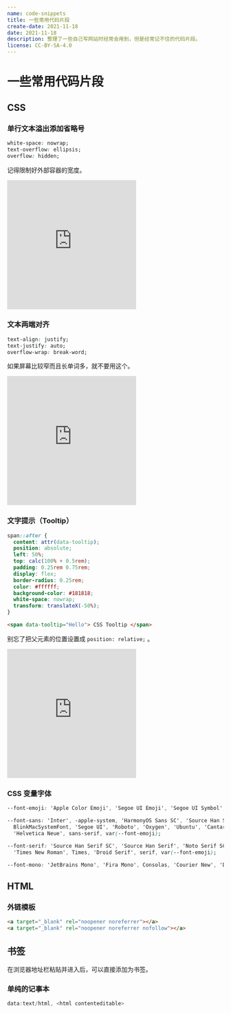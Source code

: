 ```yaml
---
name: code-snippets
title: 一些常用代码片段
create-date: 2021-11-18
date: 2021-11-18
description: 整理了一些自己写网站时经常会用到，但是经常记不住的代码片段。
license: CC-BY-SA-4.0
---
```


# 一些常用代码片段

## CSS

### 单行文本溢出添加省略号

```css
white-space: nowrap;
text-overflow: ellipsis;
overflow: hidden;
```

记得限制好外部容器的宽度。

<iframe height="300" scrolling="no" title="单行文本溢出添加省略号" src="https://codepen.io/Lifeni/embed/porGyrW?default-tab=css%2Cresult&editable=true" frameborder="no" loading="lazy" allowtransparency="true" allowfullscreen="true">
  See the Pen <a href="https://codepen.io/Lifeni/pen/porGyrW">
  单行文本溢出添加省略号</a> by LFN (<a href="https://codepen.io/Lifeni">@Lifeni</a>)
  on <a href="https://codepen.io">CodePen</a>.
</iframe>

### 文本两端对齐

```css
text-align: justify;
text-justify: auto;
overflow-wrap: break-word;
```

如果屏幕比较窄而且长单词多，就不要用这个。

<iframe height="300" scrolling="no" title="文本两端对齐" src="https://codepen.io/Lifeni/embed/YzxBqdX?default-tab=css%2Cresult&editable=true" frameborder="no" loading="lazy" allowtransparency="true" allowfullscreen="true">
  See the Pen <a href="https://codepen.io/Lifeni/pen/YzxBqdX">
  文本两端对齐</a> by LFN (<a href="https://codepen.io/Lifeni">@Lifeni</a>)
  on <a href="https://codepen.io">CodePen</a>.
</iframe>

### 文字提示（Tooltip）

```css
span::after {
  content: attr(data-tooltip);
  position: absolute;
  left: 50%;
  top: calc(100% + 0.5rem);
  padding: 0.25rem 0.75rem;
  display: flex;
  border-radius: 0.25rem;
  color: #ffffff;
  background-color: #181818;
  white-space: nowrap;
  transform: translateX(-50%);
}
```

```html
<span data-tooltip="Hello"> CSS Tooltip </span>
```

别忘了把父元素的位置设置成 `position: relative;` 。

<iframe height="300" scrolling="no" title="文字提示（Tooltip）" src="https://codepen.io/Lifeni/embed/porGbzZ?default-tab=css%2Cresult&editable=true" frameborder="no" loading="lazy" allowtransparency="true" allowfullscreen="true">
  See the Pen <a href="https://codepen.io/Lifeni/pen/porGbzZ">
  文字提示（Tooltip）</a> by LFN (<a href="https://codepen.io/Lifeni">@Lifeni</a>)
  on <a href="https://codepen.io">CodePen</a>.
</iframe>

### CSS 变量字体

```css
--font-emoji: 'Apple Color Emoji', 'Segoe UI Emoji', 'Segoe UI Symbol', 'Noto Color Emoji';

--font-sans: 'Inter', -apple-system, 'HarmonyOS Sans SC', 'Source Han Sans SC', 'Source Han Sans', 'Noto Sans SC',
  BlinkMacSystemFont, 'Segoe UI', 'Roboto', 'Oxygen', 'Ubuntu', 'Cantarell', 'Fira Sans', 'Droid Sans',
  'Helvetica Neue', sans-serif, var(--font-emoji);

--font-serif: 'Source Han Serif SC', 'Source Han Serif', 'Noto Serif SC', 'Noto Serif', Georgia,
  'Times New Roman', Times, 'Droid Serif', serif, var(--font-emoji);

--font-mono: 'JetBrains Mono', 'Fira Mono', Consolas, 'Courier New', 'Droid Sans Mono', var(--font-sans);
```

## HTML

### 外链模板

```html
<a target="_blank" rel="noopener noreferrer"></a>
<a target="_blank" rel="noopener noreferrer nofollow"></a>
```

## 书签

在浏览器地址栏粘贴并进入后，可以直接添加为书签。

### 单纯的记事本

```js
data:text/html, <html contenteditable>
```
